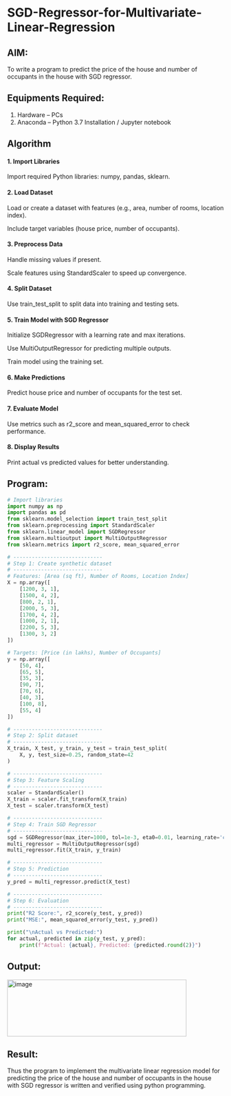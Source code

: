 # SGD-Regressor-for-Multivariate-Linear-Regression

## AIM:
To write a program to predict the price of the house and number of occupants in the house with SGD regressor.

## Equipments Required:
1. Hardware – PCs
2. Anaconda – Python 3.7 Installation / Jupyter notebook

## Algorithm
#### 1. Import Libraries

Import required Python libraries: numpy, pandas, sklearn.

#### 2. Load Dataset

Load or create a dataset with features (e.g., area, number of rooms, location index).

Include target variables (house price, number of occupants).

#### 3. Preprocess Data

Handle missing values if present.

Scale features using StandardScaler to speed up convergence.

#### 4. Split Dataset

Use train_test_split to split data into training and testing sets.

#### 5. Train Model with SGD Regressor

Initialize SGDRegressor with a learning rate and max iterations.

Use MultiOutputRegressor for predicting multiple outputs.

Train model using the training set.

#### 6. Make Predictions

Predict house price and number of occupants for the test set.

#### 7. Evaluate Model

Use metrics such as r2_score and mean_squared_error to check performance.

#### 8. Display Results

Print actual vs predicted values for better understanding.

## Program:
```python
# Import libraries
import numpy as np
import pandas as pd
from sklearn.model_selection import train_test_split
from sklearn.preprocessing import StandardScaler
from sklearn.linear_model import SGDRegressor
from sklearn.multioutput import MultiOutputRegressor
from sklearn.metrics import r2_score, mean_squared_error

# -----------------------------
# Step 1: Create synthetic dataset
# -----------------------------
# Features: [Area (sq ft), Number of Rooms, Location Index]
X = np.array([
    [1200, 3, 1],
    [1500, 4, 2],
    [800, 2, 1],
    [2000, 5, 3],
    [1700, 4, 2],
    [1000, 2, 1],
    [2200, 5, 3],
    [1300, 3, 2]
])

# Targets: [Price (in lakhs), Number of Occupants]
y = np.array([
    [50, 4],
    [65, 5],
    [35, 3],
    [90, 7],
    [70, 6],
    [40, 3],
    [100, 8],
    [55, 4]
])

# -----------------------------
# Step 2: Split dataset
# -----------------------------
X_train, X_test, y_train, y_test = train_test_split(
    X, y, test_size=0.25, random_state=42
)

# -----------------------------
# Step 3: Feature Scaling
# -----------------------------
scaler = StandardScaler()
X_train = scaler.fit_transform(X_train)
X_test = scaler.transform(X_test)

# -----------------------------
# Step 4: Train SGD Regressor
# -----------------------------
sgd = SGDRegressor(max_iter=1000, tol=1e-3, eta0=0.01, learning_rate='constant')
multi_regressor = MultiOutputRegressor(sgd)
multi_regressor.fit(X_train, y_train)

# -----------------------------
# Step 5: Prediction
# -----------------------------
y_pred = multi_regressor.predict(X_test)

# -----------------------------
# Step 6: Evaluation
# -----------------------------
print("R2 Score:", r2_score(y_test, y_pred))
print("MSE:", mean_squared_error(y_test, y_pred))

print("\nActual vs Predicted:")
for actual, predicted in zip(y_test, y_pred):
    print(f"Actual: {actual}, Predicted: {predicted.round(2)}")
```



## Output:
<img width="417" height="132" alt="image" src="https://github.com/user-attachments/assets/72e0d6c3-e189-43d9-98c2-c277efef96d6" />

## Result:
Thus the program to implement the multivariate linear regression model for predicting the price of the house and number of occupants in the house with SGD regressor is written and verified using python programming.
